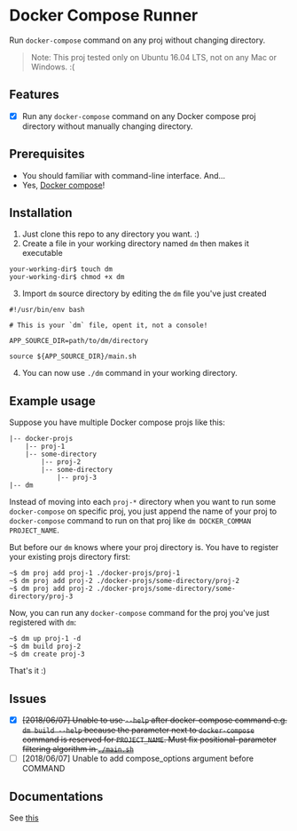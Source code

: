 # Docker Compose Runner
Run `docker-compose` command on any proj without changing directory.

>Note: This proj tested only on Ubuntu 16.04 LTS, not on any Mac or Windows. :(

## Features
- [x] Run any `docker-compose` command on any Docker compose proj directory without manually changing directory.

## Prerequisites
- You should familiar with command-line interface. And...
- Yes, [Docker compose](https://docs.docker.com/compose/)!

## Installation
1. Just clone this repo to any directory you want. :)
2. Create a file in your working directory named `dm` then makes it executable
```shell
your-working-dir$ touch dm
your-working-dir$ chmod +x dm
```
3. Import `dm` source directory by editing the `dm` file you've just created
```shell
#!/usr/bin/env bash

# This is your `dm` file, opent it, not a console!

APP_SOURCE_DIR=path/to/dm/directory

source ${APP_SOURCE_DIR}/main.sh
```
4. You can now use `./dm` command in your working directory.

## Example usage
Suppose you have multiple Docker compose projs like this:
```
|-- docker-projs
    |-- proj-1
    |-- some-directory
        |-- proj-2
        |-- some-directory
            |-- proj-3
|-- dm
```
Instead of moving into each `proj-*` directory when you want to run some `docker-compose` on specific proj, you just append the name of your proj to `docker-compose` command to run on that proj like `dm DOCKER_COMMAN PROJECT_NAME`.  

But before our `dm` knows where your proj directory is. You have to register your existing projs directory first:
```shell
~$ dm proj add proj-1 ./docker-projs/proj-1
~$ dm proj add proj-2 ./docker-projs/some-directory/proj-2
~$ dm proj add proj-2 ./docker-projs/some-directory/some-directory/proj-3
```
Now, you can run any `docker-compose` command for the proj you've just registered with `dm`:
```shell
~$ dm up proj-1 -d
~$ dm build proj-2
~$ dm create proj-3
```
That's it :)

## Issues
- [x] ~~[2018/06/07] Unable to use `--help` after docker-compose command e.g. `dm build --help` because the parameter next to `docker-compose` command is reserved for `PROJECT_NAME`. Must fix positional-parameter filtering algorithm in [`./main.sh`](main.sh)~~
- [ ] [2018/06/07] Unable to add compose_options argument before COMMAND

## Documentations
See [this](lib/dm/doc/main.md)